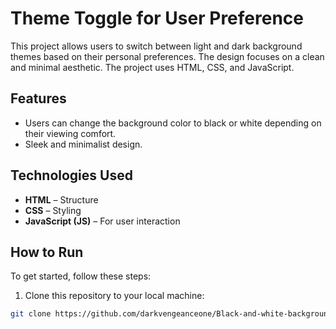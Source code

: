 # Theme Toggle for User Preference

This project allows users to switch between light and dark background themes based on their personal preferences. The design focuses on a clean and minimal aesthetic. The project uses HTML, CSS, and JavaScript.

## Features

- Users can change the background color to black or white depending on their viewing comfort.
- Sleek and minimalist design.

## Technologies Used

- **HTML** – Structure  
- **CSS** – Styling  
- **JavaScript (JS)** – For user interaction

## How to Run

To get started, follow these steps:

1. Clone this repository to your local machine:
```bash
git clone https://github.com/darkvengeanceone/Black-and-white-background-selection-on-the-web
